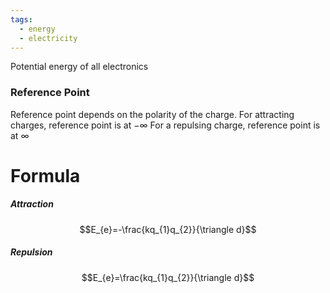```yaml
---
tags:
  - energy
  - electricity
---
```

Potential energy of all electronics
### Reference Point
Reference point depends on the polarity of the charge. 
For attracting charges, reference point is at $-\infty$
For a repulsing charge, reference point is at $\infty$
# Formula
##### Attraction
$$E_{e}=-\frac{kq_{1}q_{2}}{\triangle d}$$
##### Repulsion
$$E_{e}=\frac{kq_{1}q_{2}}{\triangle d}$$
